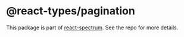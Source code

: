 # @react-types/pagination

This package is part of [react-spectrum](https://github.com/adobe-private/react-spectrum-v3). See the repo for more details.
